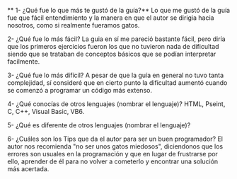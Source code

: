 ** 1- ¿Qué fue lo que más te gustó de la guía?**
Lo que me gustó de la guía fue que fácil entendimiento y la manera en que el autor se dirigia hacia nosotros, como si realmente fueramos
gatos.

2- ¿Qué fue lo más fácil?
La guia en sí me pareció bastante fácil, pero diría que los primeros ejercicios fueron los que no tuvieron nada de dificultad siendo que 
se trataban de conceptos básicos que se podían interpretar facilmente.

3- ¿Qué fue lo más difícil?
A pesar de que la guía en general no tuvo tanta complejidad, sí consideré que en cierto punto la dificultad aumentó cuando se comenzó
a programar un código más extenso.

4- ¿Qué conocías de otros lenguajes (nombrar el lenguaje)?
HTML, Pseint, C, C++, Visual Basic, VB6.

5- ¿Qué es diferente de otros lenguajes (nombrar el lenguaje)?


6- ¿Cuáles son los Tips que da el autor para ser un buen programador?
El autor nos recomienda "no ser unos gatos miedosos", diciendonos que los errores son usuales en la programación y que en lugar de 
frustrarse por ello, aprender de él para no volver a cometerlo y encontrar una solución más acertada.
